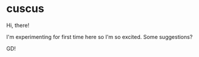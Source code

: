 # cuscus
Hi, there!

I'm experimenting for first time here so I'm so excited.
Some suggestions?

GD!
